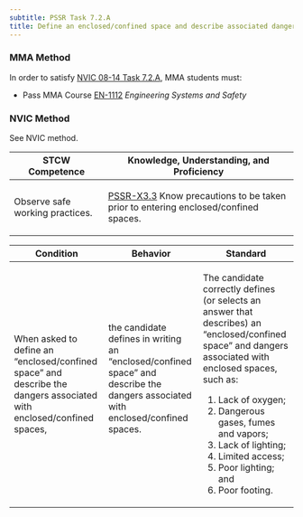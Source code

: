 ```yaml
---
subtitle: PSSR Task 7.2.A 
title: Define an enclosed/confined space and describe associated dangers
---
```



### MMA Method

In order to satisfy  [NVIC 08-14  Task  7.2.A]({{site.baseurl}}/assets/images/nvic-08-14.pdf), MMA students must:

* Pass MMA Course [EN-1112]( {{site.baseurl}}/courses/EN-1112) *Engineering Systems and Safety*


### NVIC Method

<a onclick="togglevisibility('nvic_methods')" >See NVIC method.</a>

<div id='nvic_methods' class='hide'>

<table>
<thead>
<tr>
<th class='forty'> STCW Competence </th>
<th class='sixty'> Knowledge, Understanding, and Proficiency </th>
</tr>
</thead>




<tbody>
<tr><td markdown='1'>

Observe safe working practices.

</td><td markdown='1'>

[PSSR-X3.3](../../tables/614.html#PSSR-X3.3) Know precautions to be taken prior to entering enclosed/confined spaces.

</td></tr>


</tbody>
</table>


<table>
<thead>
<tr><th class='twenty'>  Condition </th><th class='twenty'> Behavior </th><th  class='sixty'>Standard </th></tr>
</thead>
<tbody >



<tr><td markdown='1'>

When asked to define an “enclosed/confined space” and describe the dangers associated with enclosed/confined spaces,

</td><td markdown='1'>

the candidate defines in writing an “enclosed/confined space” and describe the dangers associated with enclosed/confined spaces.

<br>

<div class="tooltip">
<span class="tooltiptext">
</span>
</div>


</td><td markdown='1'>

The candidate correctly defines (or selects an answer that describes) an “enclosed/confined space” and dangers associated with enclosed spaces, such as:
 
1.  Lack of oxygen; 
2.  Dangerous gases, fumes and vapors; 
3.  Lack of lighting; 
4.  Limited access; 
5.  Poor lighting; and 
6.  Poor footing.

</td></tr>
</tbody>
</table>
</div>
